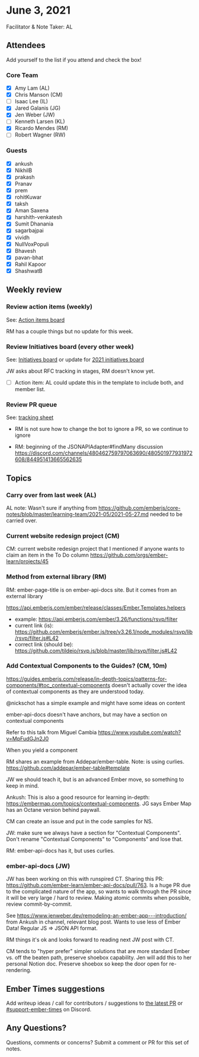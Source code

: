 # June 3, 2021

Facilitator & Note Taker: AL

## Attendees

Add yourself to the list if you attend and check the box!

### Core Team

- [x] Amy Lam (AL)
- [x] Chris Manson (CM)
- [ ] Isaac Lee (IL)
- [x] Jared Galanis (JG)
- [x] Jen Weber (JW)
- [ ] Kenneth Larsen (KL)
- [x] Ricardo Mendes (RM)
- [ ] Robert Wagner (RW)

### Guests

- [x] ankush
- [x] NikhilB
- [x] prakash
- [x] Pranav
- [x] prem
- [x] rohitKuwar
- [x] taksh
- [x] Aman Saxena
- [x] harshith-venkatesh
- [x] Sumit Dhanania
- [x] sagarbajpai
- [x] vividh
- [x] NullVoxPopuli
- [x] Bhavesh
- [x] pavan-bhat
- [x] Rahil Kapoor
- [x] ShashwatB

## Weekly review

### Review action items (weekly)

See: [Action items board](https://github.com/orgs/ember-learn/projects/47)

RM has a couple things but no update for this week.

### Review Initiatives board (every other week)

See: [Initiatives board](https://github.com/orgs/ember-learn/projects/33) or update for [2021 initiatives board](https://github.com/orgs/ember-learn/projects/51)

JW asks about RFC tracking in stages, RM doesn't know yet.

- [ ] Action item: AL could update this in the template to include both, and member list.

### Review PR queue

See: [tracking sheet](https://docs.google.com/spreadsheets/d/1sPyN9z9wZMpTNwqCfa6R9QSPZkIW4iQd-H4gZC7ILLk/edit#gid=2035777454)

- RM is not sure how to change the bot to ignore a PR, so we continue to ignore

- RM: beginning of the JSONAPIAdapter#findMany discussion https://discord.com/channels/480462759797063690/480501977931972608/844951413665562635

## Topics

### Carry over from last week (AL)

AL note: Wasn't sure if anything from https://github.com/emberjs/core-notes/blob/master/learning-team/2021-05/2021-05-27.md needed to be carried over.

### Current website redesign project (CM)

CM: current website redesign project that I mentioned if anyone wants to claim an item in the To Do column https://github.com/orgs/ember-learn/projects/45

### Method from external library (RM)

RM: ember-page-title is on ember-api-docs site. But it comes from an external library

https://api.emberjs.com/ember/release/classes/Ember.Templates.helpers

- example: https://api.emberjs.com/ember/3.26/functions/rsvp/filter
- current link (is): https://github.com/emberjs/ember.js/tree/v3.26.1/node_modules/rsvp/lib/rsvp/filter.js#L42
- correct link (should be): https://github.com/tildeio/rsvp.js/blob/master/lib/rsvp/filter.js#L42

### Add Contextual Components to the Guides? (CM, 10m)

https://guides.emberjs.com/release/in-depth-topics/patterns-for-components/#toc_contextual-components doesn't actually cover the idea of contextual components as they are understood today.

@nickschot has a simple example and might have some ideas on content

ember-api-docs doesn't have anchors, but may have a section on contextual components

Refer to this talk from Miguel Cambia https://www.youtube.com/watch?v=MpFudGJn2J0

When you yield a component

RM shares an example from Addepar/ember-table. Note: is using curlies. https://github.com/addepar/ember-table#template

JW we should teach it, but is an advanced Ember move, so something to keep in mind.

Ankush: This is also a good resource for learning in-depth: https://embermap.com/topics/contextual-components. JG says Ember Map has an Octane version behind paywall.

CM can create an issue and put in the code samples for NS.

JW: make sure we always have a section for "Contextual Components". Don't rename "Contextual Components" to "Components" and lose that. 

RM: ember-api-docs has it, but uses curlies. 

### ember-api-docs (JW)

JW has been working on this with runspired CT. Sharing this PR: https://github.com/ember-learn/ember-api-docs/pull/763. Is a huge PR due to the complicated nature of the app, so wants to walk through the PR since it will be very large / hard to review. Making atomic commits when possible, review commit-by-commit.

See https://www.jenweber.dev/remodeling-an-ember-app---introduction/ from Ankush in channel, relevant blog post. Wants to use less of Ember Data! Regular JS => JSON API format.

RM things it's ok and looks forward to reading next JW post with CT. 

CM tends to "hyper prefer" simpler solutions that are more standard Ember vs. off the beaten path, preserve shoebox capability. Jen will add this to her personal Notion doc. Preserve shoebox so keep the door open for re-rendering.

<!-- If you would like to add a topic to the agenda please add a suggestion to the PR using the following format: -->
<!-- ### Your topic (INITIALS, expected duration in minutes) -->
<!-- ### Your topic (INITIALS, expected duration in minutes) -->
<!-- ### Your topic (INITIALS, expected duration in minutes) -->
<!-- ### Your topic (INITIALS, expected duration in minutes) -->
<!-- ### Your topic (INITIALS, expected duration in minutes) -->
<!-- ### Your topic (INITIALS, expected duration in minutes) -->

## Ember Times suggestions

Add writeup ideas / call for contributors / suggestions to [the latest PR](https://github.com/ember-learn/ember-blog/pulls?q=is%3Aopen+is%3Apr+label%3A%22%F0%9F%97%9E+embertimes%22%20or%20#support-ember-times) or [#support-ember-times](https://discordapp.com/channels/480462759797063690/485450546887786506) on Discord.

## Any Questions?

Questions, comments or concerns? Submit a comment or PR for this set of notes.
